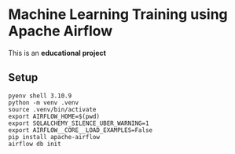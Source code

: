 # Machine Learning Training using Apache Airflow

This is an **educational project**

## Setup

    pyenv shell 3.10.9
    python -m venv .venv
    source .venv/bin/activate
    export AIRFLOW_HOME=$(pwd)
    export SQLALCHEMY_SILENCE_UBER_WARNING=1
    export AIRFLOW__CORE__LOAD_EXAMPLES=False
    pip install apache-airflow
    airflow db init
